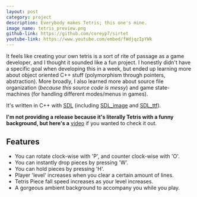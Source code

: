 ```yaml
---
layout: post
category: project
description: Everybody makes Tetris; this one's mine.
image_name: tetris_preview.png
github-link: https://github.com/coreyp7/sirtet
youtube-link: https://www.youtube.com/embed/fWdjqzIpYWk
---
```


It feels like creating your own tetris is a sort of rite of passage as a game developer, and I thought it sounded like a fun project. I honestly didn't have a specific goal when developing this in a week, but ended up learning more about object oriented C++ stuff (polymorphism through pointers, abstraction). More broadly, I also learned more about source file organization (*because this source code is messy*) and game state-machines (for handling different modes/menus in games).

It's written in C++ with [SDL](https://www.libsdl.org/) (including [SDL_image](https://github.com/libsdl-org/SDL_image) and [SDL_ttf](https://github.com/libsdl-org/SDL_ttf)).

**I'm not providing a release because it's literally Tetris with a funny background, but here's a** [video](https://youtu.be/fWdjqzIpYWk) if you wanted to check it out.

## Features
- You can rotate clock-wise with 'P', and counter clock-wise with 'O'.
- You can instantly drop pieces by pressing 'W'.
- You can hold pieces by pressing 'H'.
- Player 'level' increases when you clear a certain amount of lines.
- Tetris Piece fall speed increases as your level increases.
- A gorgeous ambient background to accompany you while you play.


